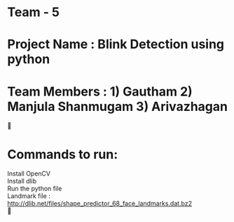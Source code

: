 # Team  - 5 
# Project Name : Blink Detection using python
# Team Members : 1) Gautham   2) Manjula Shanmugam  3) Arivazhagan
🙌 </br>
# Commands to run: 
Install OpenCV </br>
Install dlib </br>
Run the python file </br>
Landmark file : http://dlib.net/files/shape_predictor_68_face_landmarks.dat.bz2 </br>
🙌

